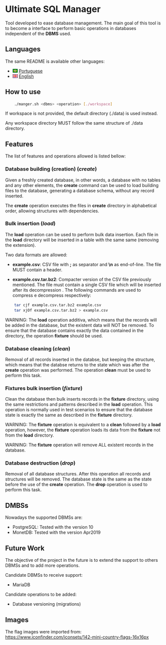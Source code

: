 # Ultimate SQL Manager

Tool developed to ease database management. The main goal of this tool is to
become a interface to perform basic operations in databases independent of the
**DBMS** used.

## Languages

The same README is available other languages:

* ![alt text](./brazil-flag.png "Brazilian Flag") [Portuguese](../README.md)
* ![alt text](./united-kingdom-flag.png "UK Flag") [English](./english.md)

## How to use
```bash
    ./manger.sh <dbms> <operation> [./workspace]
```

If workspace is not provided, the default directory (./data) is used instead.

Any workspace directory MUST follow the same structure of ./data directory.

## Features

The list of features and operations allowed is listed bellow:

### Database building (creation) (*create*)

Given a freshly created database, in other words, a database with no tables and
any other elements, the **create** command can be used to load building files to
the database, generating a database schema, without any record inserted.

The **create** operation executes the files in **create** directory in
alphabetical order, allowing structures with dependencies.

### Bulk insertion (*load*)

The **load** operation can be used to perform bulk data insertion. Each file in
the **load** directory will be inserted in a table with the same same (removing
the extension).

Two data formats are allowed:

* **example.csv**: CSV file with **;** as separator and **\n** as end-of-line.
The file MUST contain a header.

* **example.csv.tar.bz2**: Compacter version of the CSV file previously
mentioned. The file must contain a single CSV file which will be inserted after
its decompression . The following commands are used to compress e decompress
respectively:
```bash
    tar cjf example.csv.tar.bz2 example.csv
    tar xjOf example.csv.tar.bz2 > example.csv
```

WARNING: The **load** operation additiva, which means that the records will be
added in the database, but the existent data will NOT be removed. To ensure that
the database contains exactly the data contained in the directory, the operation
**fixture** should be used.

### Database cleaning (*clean*)

Removal of all records inserted in the databse, but keeping the structure, which
means that the databse returns to the state which was after the **create**
operation was performed. The operation **clean** must be used to perform this
task.

### Fixtures bulk insertion (*fixture*)

Clean the database then bulk inserts records in the **fixture** directory,
using the same restrictions and patterns described in the **load** operation.
This operation is normally used in test scenarios to ensure that the database
state is exactly the same as described in the **fixture** directory.

WARNING: The **fixture** operation is equivalent to a **clean** followed by a
**load** operation, however, the **fixture** operation loads its data from the
**fixture** not from the **load** directory.

WARNING: The **fixture** operation will remove ALL existent records in the
database.

### Database destruction (*drop*)

Removal of all database structures. After this operation all records and
structures will be removed. The database state is the same as the state before
the use of the **create** operation. The **drop** operation is used to perform
this task.

## DMBSs

Nowadays the supported DBMSs are:
* PostgreSQL: Tested with the version 10
* MonetDB: Tested with the version Apr2019

## Future Work

The objective of the project in the future is to extend the support to others
DBMSs and to add more operations.

Candidate DBMSs to receive support:
* MariaDB

Candidate operations to be added:
* Database versioning (migrations)

## Images

The flag images were imported from: https://www.iconfinder.com/iconsets/142-mini-country-flags-16x16px
